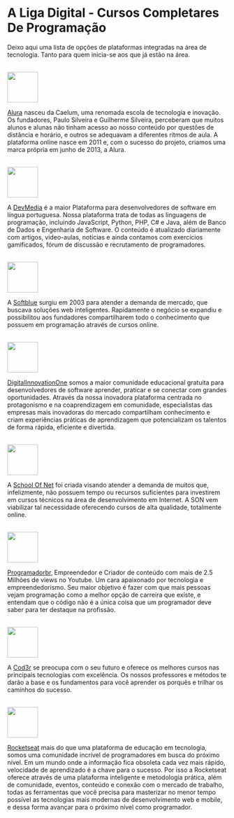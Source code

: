 # A Liga Digital - Cursos Completares De Programação
Deixo aqui uma lista de opções de plataformas integradas na área de tecnologia. Tanto para quem inicia-se aos que já estão na área.

<br>
<img height="70" src=https://avatars.githubusercontent.com/u/4975968?s=280&v=4 /><p>

[Alura](https://www.alura.com.br/)
nasceu da Caelum, uma renomada escola de tecnologia e inovação. Os fundadores, Paulo Silveira e Guilherme Silveira, perceberam que muitos alunos e alunas não tinham acesso ao nosso conteúdo por questões de distância e horário, e outros se adequavam a diferentes ritmos de aula. A plataforma online nasce em 2011 e, com o sucesso do projeto, criamos uma marca própria em junho de 2013, a Alura.


<br>
<img height="70" src=http://arquivo.devmedia.com.br/marketing/img/logo-devmedia.png /><p>

A [DevMedia](https://www.schoolofnet.com/)
é a maior Plataforma para desenvolvedores de software em língua portuguesa. 
Nossa plataforma trata de todas as linguagens de programação, incluindo JavaScript, Python, PHP, C# e Java, além de Banco de Dados e Engenharia de Software.
O conteúdo é atualizado diariamente com artigos, video-aulas, notícias e ainda contamos com exercícios gamificados, fórum de discussão e recrutamento de programadores.

<br>
<img height="70" src=https://yt3.ggpht.com/ytc/AKedOLRQ5IXtjiV3Je-EgNddV2u412MgOejBZ5-CqoqU=s900-c-k-c0x00ffffff-no-rj /><p>

A [Softblue](https://www.softblue.com.br/)
surgiu em 2003 para atender a demanda de mercado, que buscava soluções web inteligentes. Rapidamente o negócio se expandiu e possibilitou aos fundadores compartilharem todo o conhecimento que possuem em programação através de cursos online.

<br>
<img height="70" src=https://res.cloudinary.com/crunchbase-production/image/upload/c_lpad,h_256,w_256,f_auto,q_auto:eco,dpr_1/r0rx7o4jm6jy2uvzt7xk /><p>

[DigitalInnovationOne](https://digitalinnovation.one/)
somos a maior comunidade educacional gratuita para desenvolvedores de software aprender, praticar e se conectar com grandes oportunidades. Através da nossa inovadora plataforma centrada no protagonismo e na coaprendizagem em comunidade, especialistas das empresas mais inovadoras do mercado compartilham conhecimento e criam experiências práticas de aprendizagem que potencializam os talentos de forma rápida, eficiente e divertida.

<br>
<img height="70" src=https://yt3.ggpht.com/ytc/AKedOLTDikx0LTEV7W7OwjeUU1bX5KIEpE9z9X9GPYCQUA=s900-c-k-c0x00ffffff-no-rj /><p>

A [School Of Net](https://www.schoolofnet.com/)
foi criada visando atender a demanda de muitos que, infelizmente, não possuem tempo ou recursos suficientes para investirem em cursos técnicos na área de desenvolvimento em Internet. A SON vem viabilizar tal necessidade oferecendo cursos de alta qualidade, totalmente online.

<br>
<img height="70" src=https://programadorbr.com/Images/Blue.svg /><p>

[Programadorbr](https://programadorbr.com/#igor), Empreendedor e Criador de conteúdo com mais de 2.5 Milhões de views no Youtube. Um cara apaixonado por tecnologia e empreendedorismo. Seu maior objetivo é fazer com que mais pessoas vejam programação como a melhor opção de carreira que existe, e entendam que o código não é a única coisa que um programador deve saber para ter destaque na profissão. 

<br>
<img height="70" src=https://s3.amazonaws.com/thinkific-import/220759/AaQOupKTMCZDEzzmIaSR_SO-LOGO-300.png /><p>

A [Cod3r](https://www.cod3r.com.br/) se preocupa com o seu futuro e oferece os melhores cursos nas principais tecnologias com excelência. Os nossos professores e métodos te darão a base e os fundamentos para você aprender os porquês e trilhar os caminhos do sucesso.

<br>
<img height="70" src=https://cdn-images-1.medium.com/fit/c/120/120/1*TkXVfLTwsHdwpUEjGzdi9w.jpeg /><p>

[Rocketseat](https://app.rocketseat.com.br/)
mais do que uma plataforma de educação em tecnologia, somos uma comunidade incrível de programadores em busca do próximo nível. Em um mundo onde a informação fica obsoleta cada vez mais rápido, velocidade de aprendizado é a chave para o sucesso.
Por isso a Rocketseat oferece através de uma plataforma inteligente e metodologia prática, além de comunidade, eventos, conteúdo e conexão com o mercado de trabalho, todas as ferramentas que você precisa para masterizar no menor tempo possível as tecnologias mais modernas de desenvolvimento web e mobile, e dessa forma avançar para o próximo nível como programador.
